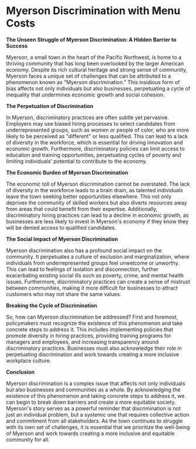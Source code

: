 # Myerson Discrimination with Menu Costs

**The Unseen Struggle of Myerson Discrimination: A Hidden Barrier to Success**

Myerson, a small town in the heart of the Pacific Northwest, is home to a thriving community that has long been overlooked by the larger American economy. Despite its rich cultural heritage and strong sense of community, Myerson faces a unique set of challenges that can be attributed to a phenomenon known as "Myerson discrimination." This insidious form of bias affects not only individuals but also businesses, perpetuating a cycle of inequality that undermines economic growth and social cohesion.

**The Perpetuation of Discrimination**

In Myerson, discriminatory practices are often subtle yet pervasive. Employers may use biased hiring processes to select candidates from underrepresented groups, such as women or people of color, who are more likely to be perceived as "different" or less qualified. This can lead to a lack of diversity in the workforce, which is essential for driving innovation and economic growth. Furthermore, discriminatory policies can limit access to education and training opportunities, perpetuating cycles of poverty and limiting individuals' potential to contribute to the economy.

**The Economic Burden of Myerson Discrimination**

The economic toll of Myerson discrimination cannot be overstated. The lack of diversity in the workforce leads to a brain drain, as talented individuals leave the town seeking better opportunities elsewhere. This not only deprives the community of skilled workers but also diverts resources away from areas that could benefit from their expertise. Additionally, discriminatory hiring practices can lead to a decline in economic growth, as businesses are less likely to invest in Myerson's economy if they know they will be denied access to qualified candidates.

**The Social Impact of Myerson Discrimination**

Myerson discrimination also has a profound social impact on the community. It perpetuates a culture of exclusion and marginalization, where individuals from underrepresented groups feel unwelcome or unworthy. This can lead to feelings of isolation and disconnection, further exacerbating existing social ills such as poverty, crime, and mental health issues. Furthermore, discriminatory practices can create a sense of mistrust between communities, making it more difficult for businesses to attract customers who may not share the same values.

**Breaking the Cycle of Discrimination**

So, how can Myerson discrimination be addressed? First and foremost, policymakers must recognize the existence of this phenomenon and take concrete steps to address it. This includes implementing policies that promote diversity in hiring practices, providing training programs for managers and employees, and increasing transparency around discriminatory practices. Businesses must also acknowledge their role in perpetuating discrimination and work towards creating a more inclusive workplace culture.

**Conclusion**

Myerson discrimination is a complex issue that affects not only individuals but also businesses and communities as a whole. By acknowledging the existence of this phenomenon and taking concrete steps to address it, we can begin to break down barriers and create a more equitable society. Myerson's story serves as a powerful reminder that discrimination is not just an individual problem, but a systemic one that requires collective action and commitment from all stakeholders. As the town continues to struggle with its own set of challenges, it is essential that we prioritize the well-being of Myerson and work towards creating a more inclusive and equitable community for all.
